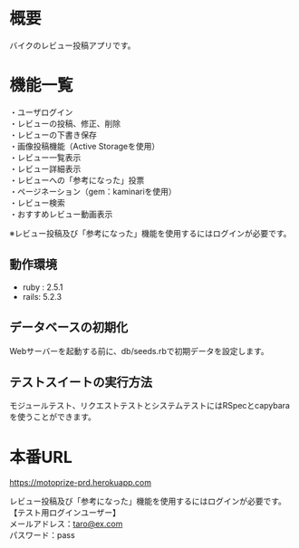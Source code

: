 # 概要
バイクのレビュー投稿アプリです。

# 機能一覧
・ユーザログイン  
・レビューの投稿、修正、削除  
・レビューの下書き保存  
・画像投稿機能（Active Storageを使用）  
・レビュー一覧表示  
・レビュー詳細表示  
・レビューへの「参考になった」投票  
・ページネーション（gem：kaminariを使用）  
・レビュー検索  
・おすすめレビュー動画表示  

※レビュー投稿及び「参考になった」機能を使用するにはログインが必要です。

## 動作環境
- ruby : 2.5.1
- rails: 5.2.3

## データベースの初期化
Webサーバーを起動する前に、db/seeds.rbで初期データを設定します。

## テストスイートの実行方法
モジュールテスト、リクエストテストとシステムテストにはRSpecとcapybaraを使うことができます。

# 本番URL
https://motoprize-prd.herokuapp.com

レビュー投稿及び「参考になった」機能を使用するにはログインが必要です。  
【テスト用ログインユーザー】  
メールアドレス：taro@ex.com  
パスワード：pass  
